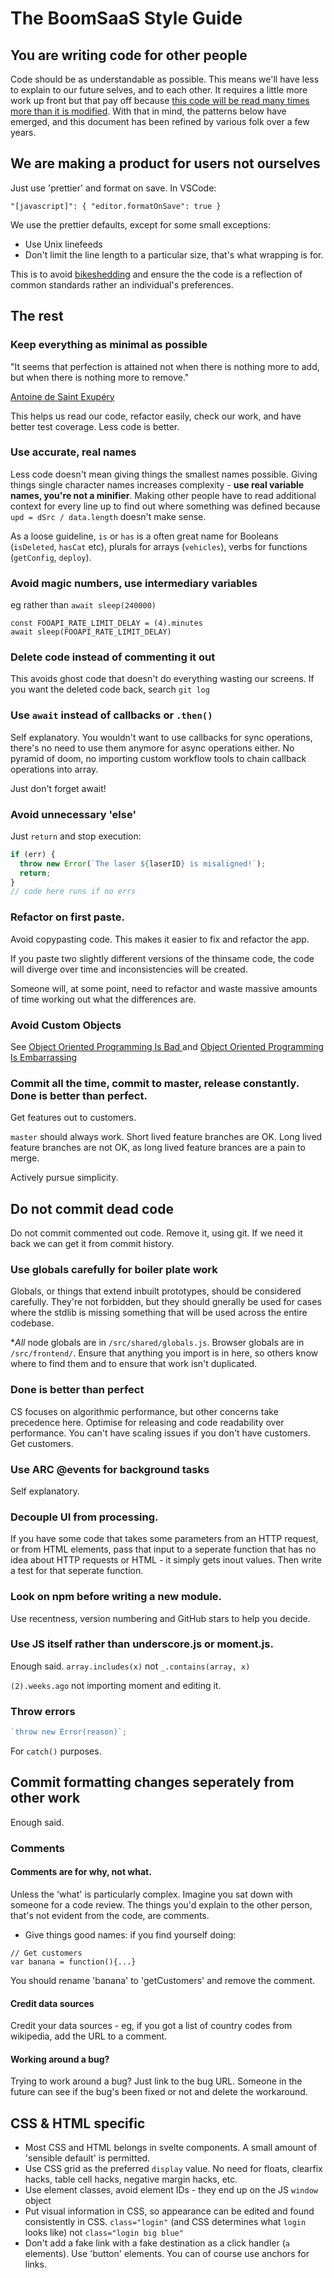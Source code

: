 # The BoomSaaS Style Guide

## You are writing code for other people

Code should be as understandable as possible. This means we'll have less to explain to our future selves, and to each other. It requires a little more work up front but that pay off because [this code will be read many times more than it is modified](https://blog.codinghorror.com/when-understanding-means-rewriting/). With that in mind, the patterns below have emerged, and this document has been refined by various folk over a few years.

## We are making a product for users not ourselves

Just use 'prettier' and format on save. In VSCode:

    "[javascript]": { "editor.formatOnSave": true }

We use the prettier defaults, except for some small exceptions:

- Use Unix linefeeds
- Don't limit the line length to a particular size, that's what wrapping is for.

This is to avoid [bikeshedding](https://en.wiktionary.org/wiki/bikeshedding) and ensure the the code is a reflection of common standards rather an individual's preferences.

## The rest

### Keep everything as minimal as possible

"It seems that perfection is attained not when there is nothing more to add, but when there is nothing more to remove."

[Antoine de Saint Exupéry](https://en.wikiquote.org/wiki/Antoine_de_Saint_Exup%C3%A9ry)

This helps us read our code, refactor easily, check our work, and have better test coverage. Less code is better.

### Use accurate, real names

Less code doesn't mean giving things the smallest names possible. Giving things single character names increases complexity - **use real variable names, you're not a minifier**. Making other people have to read additional context for every line up to find out where something was defined because `upd = dSrc / data.length` doesn't make sense.

As a loose guideline, `is` or `has` is a often great name for Booleans (`isDeleted`, `hasCat` etc), plurals for arrays (`vehicles`), verbs for functions (`getConfig`, `deploy`).

### Avoid magic numbers, use intermediary variables

eg rather than `await sleep(240000)`

    const FOOAPI_RATE_LIMIT_DELAY = (4).minutes
    await sleep(FOOAPI_RATE_LIMIT_DELAY)

### Delete code instead of commenting it out

This avoids ghost code that doesn't do everything wasting our screens. If you want the deleted code back, search `git log`

### Use `await` instead of callbacks or `.then()`

Self explanatory. You wouldn't want to use callbacks for sync operations, there's no need to use them anymore for async operations either. No pyramid of doom, no importing custom workflow tools to chain callback operations into array.

Just don't forget await!

### Avoid unnecessary 'else'

Just `return` and stop execution:

```javascript
if (err) {
  throw new Error(`The laser ${laserID} is misaligned!`);
  return;
}
// code here runs if no errs
```

### Refactor on first paste.

Avoid copypasting code. This makes it easier to fix and refactor the app.

If you paste two slightly different versions of the thinsame code, the code will diverge over time and inconsistencies will be created.

Someone will, at some point, need to refactor and waste massive amounts of time working out what the differences are.

### Avoid Custom Objects

See [Object Oriented Programming Is Bad ](https://youtu.be/QM1iUe6IofM)
and [Object Oriented Programming Is Embarrassing](https://youtu.be/IRTfhkiAqPw)

### Commit all the time, commit to master, release constantly. Done is better than perfect.

Get features out to customers.

`master` should always work. Short lived feature branches are OK. Long lived feature branches are not OK, as long lived feature brances are a pain to merge.

Actively pursue simplicity.

## Do not commit dead code

Do not commit commented out code. Remove it, using git. If we need it back we can get it from commit history.

### Use globals carefully for boiler plate work

Globals, or things that extend inbuilt prototypes, should be considered carefully. They're not forbidden, but they should gnerally be used for cases where the stdlib is missing something that will be used across the entire codebase.

\*_All_ node globals are in `/src/shared/globals.js`. Browser globals are in `/src/frontend/`. Ensure that anything you import is in here, so others know where to find them and to ensure that work isn't duplicated.

### Done is better than perfect

CS focuses on algorithmic performance, but other concerns take precedence here. Optimise for releasing and code readability over performance. You can't have scaling issues if you don't have customers. Get customers.

### Use ARC @events for background tasks

Self explanatory.

### Decouple UI from processing.

If you have some code that takes some parameters from an HTTP request, or from HTML elements, pass that input to a seperate function that has no idea about HTTP requests or HTML - it simply gets inout values. Then write a test for that seperate function.

### Look on npm before writing a new module.

Use recentness, version numbering and GitHub stars to help you decide.

### Use JS itself rather than underscore.js or moment.js.

Enough said. `array.includes(x)` not `_.contains(array, x)`

`(2).weeks.ago` not importing moment and editing it.

### Throw errors

```javascript
`throw new Error(reason)`;
```

For `catch()` purposes.

## Commit formatting changes seperately from other work

Enough said.

### Comments

#### Comments are for why, not what.

Unless the 'what' is particularly complex. Imagine you sat down with someone for a code review. The things you'd explain to the other person, that's not evident from the code, are comments.

- Give things good names: if you find yourself doing:

```javacript
// Get customers
var banana = function(){...}
```

You should rename 'banana' to 'getCustomers' and remove the comment.

#### Credit data sources

Credit your data sources - eg, if you got a list of country codes from wikipedia, add the URL to a comment.

#### Working around a bug?

Trying to work around a bug? Just link to the bug URL. Someone in the future can see if the bug's been fixed or not and delete the workaround.

## CSS & HTML specific

- Most CSS and HTML belongs in svelte components. A small amount of 'sensible default' is permitted.
- Use CSS grid as the preferred `display` value. No need for floats, clearfix hacks, table cell hacks, negative margin hacks, etc.
- Use element classes, avoid element IDs - they end up on the JS `window` object
- Put visual information in CSS, so appearance can be edited and found consistently in CSS.
  `class="login"` (and CSS determines what `login` looks like) not `class="login big blue"`
- Don't add a fake link with a fake destination as a click handler (`a` elements). Use 'button' elements. You can of course use anchors for links.
